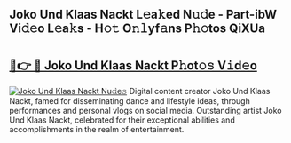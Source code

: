 ## Joko Und Klaas Nackt L𝚎a𝚔ed N𝚞𝚍e - Part-ibW Vi𝚍𝚎o L𝚎a𝚔s - H𝚘𝚝 O𝚗𝚕yf𝚊ns P𝚑𝚘tos QiXUa

# <h2><a href="http://kf0drx.oniu.top/?m=Joko+Und+Klaas+Nackt">🔗👉 🔴 Joko Und Klaas Nackt P𝚑ot𝚘𝚜 V𝚒d𝚎o</a></h2>

[![Joko Und Klaas Nackt Nu𝚍e𝚜](https://i.imgur.com/0qMVB7G.gif)](http://kf0drx.oniu.top/?m=Joko+Und+Klaas+Nackt)
Digital content creator Joko Und Klaas Nackt, famed for disseminating dance and lifestyle ideas, through performances and personal vlogs on social media. Outstanding artist Joko Und Klaas Nackt, celebrated for their exceptional abilities and accomplishments in the realm of entertainment.  

